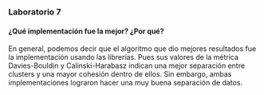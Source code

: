 ### Laboratorio 7
#### ¿Qué implementación fue la mejor? ¿Por qué?

En general, podemos decir que el algoritmo que dio mejores resultados fue la implementación usando las librerías. Pues sus valores de la métrica Davies-Bouldin y Calinski-Harabasz indican una mejor separación entre clusters y una mayor cohesión dentro de ellos. Sin embargo, ambas implementaciones lograron hacer una muy buena separación de datos.